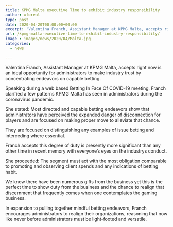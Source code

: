 ```yaml
---
title: KPMG Malta executive Time to exhibit industry responsibility
author: xforeal 
type: post
date: 2020-04-20T00:00:00+00:00
excerpt: 'Valentina Franch, Assistant Manager at KPMG Malta, accepts right now is an ideal opportunity for administrators to make industry trust by concentrating endeavors on capable gambling '
url: /kpmg-malta-executive-time-to-exhibit-industry-responsibility/
image : images/news/2020/04/Malta.jpg
categories:
  - news

---
```

Valentina Franch, Assistant Manager at KPMG Malta, accepts right now is an ideal opportunity for administrators to make industry trust by concentrating endeavors on capable betting. 

Speaking during a web based Betting In Face Of COVID-19 meeting, Franch clarified a few patterns KPMG Malta has seen in administrators during the coronavirus pandemic. 

She stated: Most directed and capable betting endeavors show that administrators have perceived the expanded danger of disconnection for players and are focused on making proper move to alleviate that chance. 

They are focused on distinguishing any examples of issue betting and interceding where essential. 

Franch accepts this degree of duty is presently more significant than any other time in recent memory with everyone&#8217;s eyes on the industrys conduct. 

She proceeded: The segment must act with the most obligation comparable to promoting and observing client spends and any indications of betting habit. 

We know there have been numerous gifts from the business yet this is the perfect time to show duty from the business and the chance to realign that discernment that frequently comes when one contemplates the gaming business. 

In expansion to pulling together mindful betting endeavors, Franch encourages administrators to realign their organizations, reasoning that now like never before administrators must be light-footed and versatile.